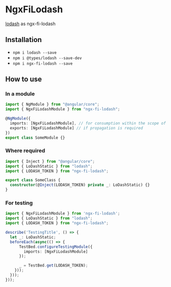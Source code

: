 # NgxFiLodash

[lodash](https://lodash.com/) as ngx-fi-lodash

## Installation

- `npm i lodash --save`
- `npm i @types/lodash --save-dev`
- `npm i ngx-fi-lodash --save`

## How to use

### In a module

```typescript
import { NgModule } from "@angular/core";
import { NgxFiLodashModule } from "ngx-fi-lodash";

@NgModule({
  imports: [NgxFiLodashModule], // for consumption within the scope of the module
  exports: [NgxFiLodashModule] // if propagation is required
})
export class SomeModule {}
```

### Where required

```typescript
import { Inject } from "@angular/core";
import { LoDashStatic } from "lodash";
import { LODASH_TOKEN } from "ngx-fi-lodash";

export class SomeClass {
  constructor(@Inject(LODASH_TOKEN) private _: LoDashStatic) {}
}
```

### For testing

```typescript
import { NgxFiLodashModule } from 'ngx-fi-lodash';
import { LoDashStatic } from "lodash";
import { LODASH_TOKEN } from "ngx-fi-lodash";

describe('TestingTitle', () => {
  let _: LoDashStatic;
  beforeEach(async(() => {
      TestBed.configureTestingModule({
        imports: [NgxFiLodashModule]
      });

      _ = TestBed.get(LODASH_TOKEN);
    }));
  }));
}));
```
